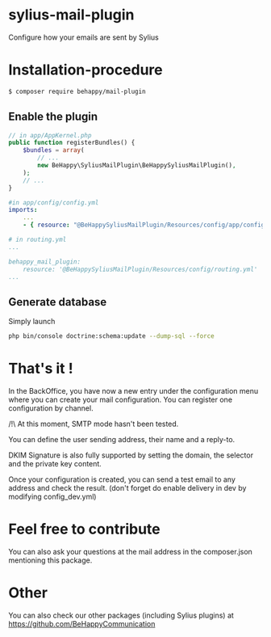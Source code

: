# sylius-mail-plugin
Configure how your emails are sent by Sylius

# Installation-procedure
```bash
$ composer require behappy/mail-plugin
```

## Enable the plugin

```php
// in app/AppKernel.php
public function registerBundles() {
	$bundles = array(
		// ...
		new BeHappy\SyliusMailPlugin\BeHappySyliusMailPlugin(),
	);
	// ...
}
```

```yml
#in app/config/config.yml
imports:
    ...
    - { resource: "@BeHappySyliusMailPlugin/Resources/config/app/config.yml" }
```

```yml
# in routing.yml
...

behappy_mail_plugin:
    resource: '@BeHappySyliusMailPlugin/Resources/config/routing.yml'
...
```

## Generate database

Simply launch

```bash
php bin/console doctrine:schema:update --dump-sql --force
``` 


# That's it !
In the BackOffice, you have now a new entry under the configuration menu where you can create your mail configuration. You can register one configuration by channel.

/!\ At this moment, SMTP mode hasn't been tested.

You can define the user sending address, their name and a reply-to.

DKIM Signature is also fully supported by setting the domain, the selector and the private key content.

Once your configuration is created, you can send a test email to any address and check the result. (don't forget do enable delivery in dev by modifying config_dev.yml)

# Feel free to contribute
You can also ask your questions at the mail address in the composer.json mentioning this package.

# Other
You can also check our other packages (including Sylius plugins) at https://github.com/BeHappyCommunication

